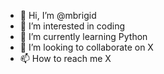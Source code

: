 - 👋 Hi, I’m @mbrigid
- 👀 I’m interested in coding
- 🌱 I’m currently learning Python
- 💞️ I’m looking to collaborate on X
- 📫 How to reach me X

<!---
mbrigid/mbrigid is a ✨ special ✨ repository because its `README.md` (this file) appears on your GitHub profile.
You can click the Preview link to take a look at your changes.
--->
